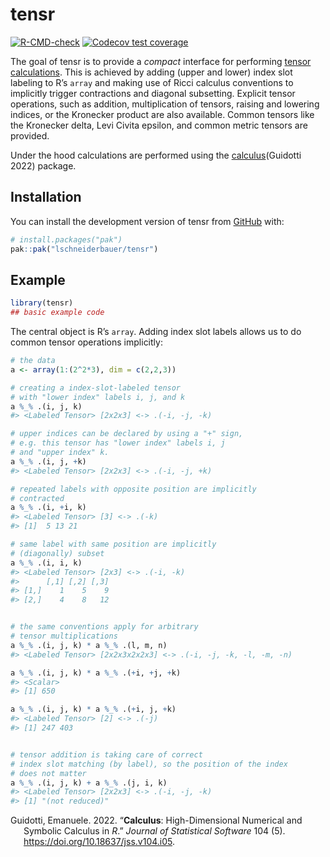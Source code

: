 
<!-- README.md is generated from README.Rmd. Please edit that file -->

# tensr

<!-- badges: start -->

[![R-CMD-check](https://github.com/lschneiderbauer/tensr/actions/workflows/R-CMD-check.yaml/badge.svg)](https://github.com/lschneiderbauer/tensr/actions/workflows/R-CMD-check.yaml)
[![Codecov test
coverage](https://codecov.io/gh/lschneiderbauer/tensr/graph/badge.svg)](https://app.codecov.io/gh/lschneiderbauer/tensr)

<!-- badges: end -->

The goal of tensr is to provide a *compact* interface for performing
[tensor calculations](https://en.wikipedia.org/wiki/Ricci_calculus).
This is achieved by adding (upper and lower) index slot labeling to R’s
`array` and making use of Ricci calculus conventions to implicitly
trigger contractions and diagonal subsetting. Explicit tensor
operations, such as addition, multiplication of tensors, raising and
lowering indices, or the Kronecker product are also available. Common
tensors like the Kronecker delta, Levi Civita epsilon, and common metric
tensors are provided.

Under the hood calculations are performed using the
[calculus](https://calculus.eguidotti.com/)(Guidotti 2022) package.

## Installation

You can install the development version of tensr from
[GitHub](https://github.com/) with:

``` r
# install.packages("pak")
pak::pak("lschneiderbauer/tensr")
```

## Example

``` r
library(tensr)
## basic example code
```

The central object is R’s `array`. Adding index slot labels allows us to
do common tensor operations implicitly:

``` r
# the data
a <- array(1:(2^2*3), dim = c(2,2,3))

# creating a index-slot-labeled tensor
# with "lower index" labels i, j, and k
a %_% .(i, j, k)
#> <Labeled Tensor> [2x2x3] <-> .(-i, -j, -k)

# upper indices can be declared by using a "+" sign,
# e.g. this tensor has "lower index" labels i, j
# and "upper index" k.
a %_% .(i, j, +k)
#> <Labeled Tensor> [2x2x3] <-> .(-i, -j, +k)

# repeated labels with opposite position are implicitly
# contracted
a %_% .(i, +i, k)
#> <Labeled Tensor> [3] <-> .(-k)
#> [1]  5 13 21

# same label with same position are implicitly
# (diagonally) subset
a %_% .(i, i, k)
#> <Labeled Tensor> [2x3] <-> .(-i, -k)
#>      [,1] [,2] [,3]
#> [1,]    1    5    9
#> [2,]    4    8   12


# the same conventions apply for arbitrary
# tensor multiplications
a %_% .(i, j, k) * a %_% .(l, m, n)
#> <Labeled Tensor> [2x2x3x2x2x3] <-> .(-i, -j, -k, -l, -m, -n)

a %_% .(i, j, k) * a %_% .(+i, +j, +k)
#> <Scalar>
#> [1] 650

a %_% .(i, j, k) * a %_% .(+i, j, +k)
#> <Labeled Tensor> [2] <-> .(-j)
#> [1] 247 403


# tensor addition is taking care of correct
# index slot matching (by label), so the position of the index
# does not matter
a %_% .(i, j, k) + a %_% .(j, i, k)
#> <Labeled Tensor> [2x2x3] <-> .(-i, -j, -k)
#> [1] "(not reduced)"
```

<div id="refs" class="references csl-bib-body hanging-indent"
entry-spacing="0">

<div id="ref-guidotti2022" class="csl-entry">

Guidotti, Emanuele. 2022. “**Calculus**: High-Dimensional Numerical and
Symbolic Calculus in *R*.” *Journal of Statistical Software* 104 (5).
<https://doi.org/10.18637/jss.v104.i05>.

</div>

</div>
